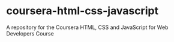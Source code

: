 # coursera-html-css-javascript
A repository for the Coursera HTML, CSS and JavaScript for Web Developers Course

